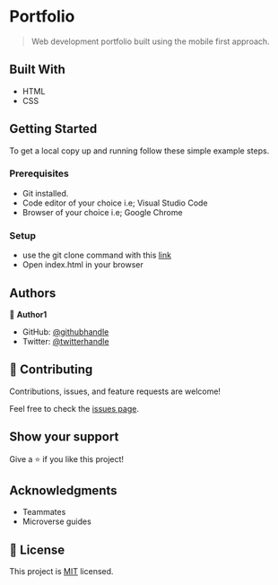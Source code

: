 # Portfolio

> Web development portfolio built using the mobile first approach. 

## Built With

- HTML
- CSS

## Getting Started

To get a local copy up and running follow these simple example steps.

### Prerequisites

- Git installed.
- Code editor of your choice i.e; Visual Studio Code
- Browser of your choice i.e; Google Chrome

### Setup

- use the git clone command with this [link](https://github.com/Ellon-M/portfolio)
- Open index.html in your browser

## Authors

👤 **Author1**

- GitHub: [@githubhandle](https://github.com/Ellon-M)
- Twitter: [@twitterhandle](https://twitter.com/ellonm4)


## 🤝 Contributing

Contributions, issues, and feature requests are welcome!

Feel free to check the [issues page](../../issues/).

## Show your support

Give a ⭐️ if you like this project!

## Acknowledgments

- Teammates
- Microverse guides

## 📝 License

This project is [MIT](./LICENSE) licensed.